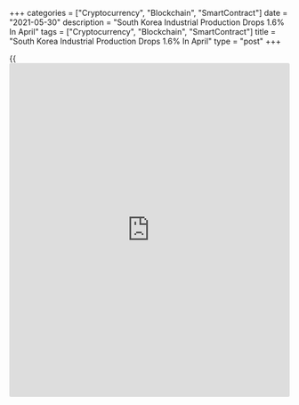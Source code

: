 +++
categories = ["Cryptocurrency", "Blockchain", "SmartContract"]
date = "2021-05-30"
description = "South Korea Industrial Production Drops 1.6% In April"
tags = ["Cryptocurrency", "Blockchain", "SmartContract"]
title = "South Korea Industrial Production Drops 1.6% In April"
type = "post"
+++

{{<iframe id="large-banner" src="https://www.bounty.group/#slide=9.0" width="100%" height="600" scrolling="no" style="border: 0px solid rgb(216, 221, 230); border-radius: 3px;">}}

Industrial output in South Korea slipped a seasonally adjusted 1.6
percent on month in April, Statistics Korea said on Monday.

That missed expectations for an increase of 1.5 percent following the
downwardly revised 0.9 percent contraction in March (originally -0.8
percent).

On a yearly basis, industrial production jumped 12.4 percent - beating
forecasts for a gain of 11.2 percent following the downwardly revised
4.4 percent increase in the previous month (originally 4.7 percent).

The index of all industry production was down 1.1 percent on month and
up 8.8 percent on year in April.

The Manufacturing Production Index fell 1.7 percent on month but jumped
13.0 percent on year. The Manufacturing Shipment Index slid 0.9 percent
on month climbed 13.5 percent on year. The Manufacturing Inventory Index
eased 0.1 percent on month and 4.2 percent on year.

The Production Capacity Index shed 0.3 percent on month but increased
1.4 percent on year. The Index of Capacity Utilization Rate lost 1.4
percent on month but spiked 11.0 percent on year.

The Manufacturing Average Capacity Utilization Rate was 73.8 percent,
down 1.1 percentage points from the previous month. The Index of
Services rose 0.4 percent on month and 8.4 percent on year.

The Retail Sales Index gained 2.3 percent on month and 8.6 percent on
year. The Equipment Investment Index added 3.5 percent on month and 16.8
percent on year.

The Domestic Machinery Shipment Index climbed 5.1 percent on year, while
the value of Domestic Machinery Orders Received jumped 16.4 percent on
year.

The value of Construction Completed at constant prices shed 0.8 percent
on month and 1.8 percent on year. The value of Construction Orders
Received at current prices skyrocketed 84.2 percent on year.

The Composite Coincident Index advanced 1.1 percent on month. The
Cyclical Component of Composite Coincident Index, which reflects current
economic situations, increased 1.1 points on month.

The Composite Leading Index rose 0.7 percent on month. The Cyclical
Component of Composite Leading Index, which predicts the turning point
in [business][1] cycle, increased by 0.4 points from the previous month.

Also on Monday, Statistics Korea said that the value of retail sales in
South Korea was up a seasonally adjusted 2.3 percent on month in April.
That was in line with expectations and was unchanged from the March
reading.

On a yearly basis, retail sales jumped 8.6 percent - shy of expectations
for 9.0 percent and down from 10.9 percent in the previous month.

For comments and feedback [contact](https://www.playgroundfx.com/contact/): editorial@rtt[news](https://www.letsplayfx.com/blog/forex-news-website/).com

[Economic News][2]

 **What parts of the world are seeing the best (and worst) economic
performances lately? Click[here][3] to check out our [Econ Scorecard][3]
and find out! See up-to-the-moment [ranking](https://www.playgroundfx.com/blog/crypto-exchange-ranking/)s for the best and worst
performers in [GDP][4], [unemployment rate][5], [inflation][6] and much
more.**

   1. www.rtt[news](https://www.letsplayfx.com/blog/forex-news-website/).com/Content/Business.aspx
   2. www.rtt[news](https://www.letsplayfx.com/blog/forex-news-website/).com/Content/EconomicNews.aspx
   3. www.rtt[news](https://www.letsplayfx.com/blog/forex-news-website/).com/economic-scorecard/world-rank/PPI/highest-performance.aspx
   4. www.rtt[news](https://www.letsplayfx.com/blog/forex-news-website/).com/economic-scorecard/world-rank/GDP/highest-performance.aspx
   5. www.rtt[news](https://www.letsplayfx.com/blog/forex-news-website/).com/economic-scorecard/world-rank/unemployment-rate/lowest-performance.aspx
   6. www.rtt[news](https://www.letsplayfx.com/blog/forex-news-website/).com/economic-scorecard/world-rank/CPI/highest-performance.aspx